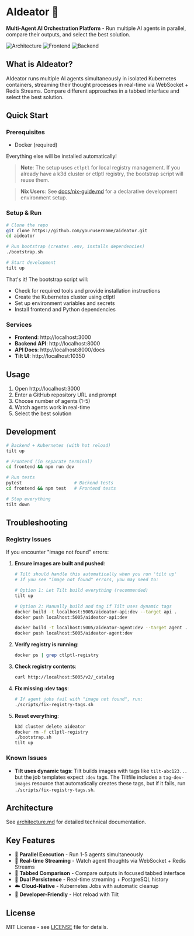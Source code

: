# AIdeator 🚀

**Multi-Agent AI Orchestration Platform** - Run multiple AI agents in parallel, compare their outputs, and select the best solution.

![Architecture](https://img.shields.io/badge/Architecture-Kubernetes%20Native-blue)
![Frontend](https://img.shields.io/badge/Frontend-Next.js%2015-black)
![Backend](https://img.shields.io/badge/Backend-FastAPI-green)

## What is AIdeator?

AIdeator runs multiple AI agents simultaneously in isolated Kubernetes containers, streaming their thought processes in real-time via WebSocket + Redis Streams. Compare different approaches in a tabbed interface and select the best solution.

## Quick Start

### Prerequisites
- Docker (required)

Everything else will be installed automatically!

> **Note**: The setup uses `ctlptl` for local registry management. If you already have a k3d cluster or ctlptl registry, the bootstrap script will reuse them.

> **Nix Users**: See [docs/nix-guide.md](docs/nix-guide.md) for a declarative development environment setup.

### Setup & Run

```bash
# Clone the repo
git clone https://github.com/yourusername/aideator.git
cd aideator

# Run bootstrap (creates .env, installs dependencies)
./bootstrap.sh

# Start development
tilt up
```

That's it! The bootstrap script will:
- Check for required tools and provide installation instructions
- Create the Kubernetes cluster using ctlptl
- Set up environment variables and secrets
- Install frontend and Python dependencies

### Services

- **Frontend**: http://localhost:3000
- **Backend API**: http://localhost:8000
- **API Docs**: http://localhost:8000/docs
- **Tilt UI**: http://localhost:10350

## Usage

1. Open http://localhost:3000
2. Enter a GitHub repository URL and prompt
3. Choose number of agents (1-5)
4. Watch agents work in real-time
5. Select the best solution

## Development

```bash
# Backend + Kubernetes (with hot reload)
tilt up

# Frontend (in separate terminal)
cd frontend && npm run dev

# Run tests
pytest                    # Backend tests
cd frontend && npm test   # Frontend tests

# Stop everything
tilt down
```

## Troubleshooting

### Registry Issues

If you encounter "image not found" errors:

1. **Ensure images are built and pushed**:
   ```bash
   # Tilt should handle this automatically when you run 'tilt up'
   # If you see "image not found" errors, you may need to:
   
   # Option 1: Let Tilt build everything (recommended)
   tilt up
   
   # Option 2: Manually build and tag if Tilt uses dynamic tags
   docker build -t localhost:5005/aideator-api:dev --target api .
   docker push localhost:5005/aideator-api:dev
   
   docker build -t localhost:5005/aideator-agent:dev --target agent .
   docker push localhost:5005/aideator-agent:dev
   ```

2. **Verify registry is running**:
   ```bash
   docker ps | grep ctlptl-registry
   ```

3. **Check registry contents**:
   ```bash
   curl http://localhost:5005/v2/_catalog
   ```

4. **Fix missing :dev tags**:
   ```bash
   # If agent jobs fail with "image not found", run:
   ./scripts/fix-registry-tags.sh
   ```

5. **Reset everything**:
   ```bash
   k3d cluster delete aideator
   docker rm -f ctlptl-registry
   ./bootstrap.sh
   tilt up
   ```

### Known Issues

- **Tilt uses dynamic tags**: Tilt builds images with tags like `tilt-abc123...` but the job templates expect `:dev` tags. The Tiltfile includes a `tag-dev-images` resource that automatically creates these tags, but if it fails, run `./scripts/fix-registry-tags.sh`.

## Architecture

See [architecture.md](_docs/architecture.md) for detailed technical documentation.

## Key Features

- 🔄 **Parallel Execution** - Run 1-5 agents simultaneously
- 📡 **Real-time Streaming** - Watch agent thoughts via WebSocket + Redis Streams
- 🎯 **Tabbed Comparison** - Compare outputs in focused tabbed interface
- 💾 **Dual Persistence** - Real-time streaming + PostgreSQL history
- ☁️ **Cloud-Native** - Kubernetes Jobs with automatic cleanup
- 🔧 **Developer-Friendly** - Hot reload with Tilt

## License

MIT License - see [LICENSE](LICENSE) file for details.